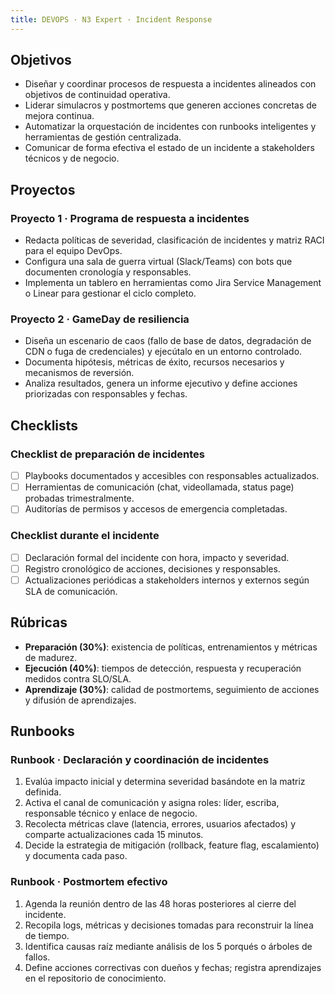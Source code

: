 ```yaml
---
title: DEVOPS · N3 Expert · Incident Response
---
```


## Objetivos
- Diseñar y coordinar procesos de respuesta a incidentes alineados con objetivos de continuidad operativa.
- Liderar simulacros y postmortems que generen acciones concretas de mejora continua.
- Automatizar la orquestación de incidentes con runbooks inteligentes y herramientas de gestión centralizada.
- Comunicar de forma efectiva el estado de un incidente a stakeholders técnicos y de negocio.

## Proyectos
### Proyecto 1 · Programa de respuesta a incidentes
- Redacta políticas de severidad, clasificación de incidentes y matriz RACI para el equipo DevOps.
- Configura una sala de guerra virtual (Slack/Teams) con bots que documenten cronología y responsables.
- Implementa un tablero en herramientas como Jira Service Management o Linear para gestionar el ciclo completo.

### Proyecto 2 · GameDay de resiliencia
- Diseña un escenario de caos (fallo de base de datos, degradación de CDN o fuga de credenciales) y ejecútalo en un entorno controlado.
- Documenta hipótesis, métricas de éxito, recursos necesarios y mecanismos de reversión.
- Analiza resultados, genera un informe ejecutivo y define acciones priorizadas con responsables y fechas.

## Checklists
### Checklist de preparación de incidentes
- [ ] Playbooks documentados y accesibles con responsables actualizados.
- [ ] Herramientas de comunicación (chat, videollamada, status page) probadas trimestralmente.
- [ ] Auditorías de permisos y accesos de emergencia completadas.

### Checklist durante el incidente
- [ ] Declaración formal del incidente con hora, impacto y severidad.
- [ ] Registro cronológico de acciones, decisiones y responsables.
- [ ] Actualizaciones periódicas a stakeholders internos y externos según SLA de comunicación.

## Rúbricas
- **Preparación (30%)**: existencia de políticas, entrenamientos y métricas de madurez.
- **Ejecución (40%)**: tiempos de detección, respuesta y recuperación medidos contra SLO/SLA.
- **Aprendizaje (30%)**: calidad de postmortems, seguimiento de acciones y difusión de aprendizajes.

## Runbooks
### Runbook · Declaración y coordinación de incidentes
1. Evalúa impacto inicial y determina severidad basándote en la matriz definida.
2. Activa el canal de comunicación y asigna roles: líder, escriba, responsable técnico y enlace de negocio.
3. Recolecta métricas clave (latencia, errores, usuarios afectados) y comparte actualizaciones cada 15 minutos.
4. Decide la estrategia de mitigación (rollback, feature flag, escalamiento) y documenta cada paso.

### Runbook · Postmortem efectivo
1. Agenda la reunión dentro de las 48 horas posteriores al cierre del incidente.
2. Recopila logs, métricas y decisiones tomadas para reconstruir la línea de tiempo.
3. Identifica causas raíz mediante análisis de los 5 porqués o árboles de fallos.
4. Define acciones correctivas con dueños y fechas; registra aprendizajes en el repositorio de conocimiento.

